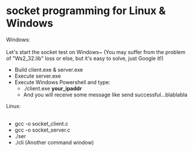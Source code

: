 # socket programming for Linux & Windows

Windows:<br><br>
Let's start the socket test on Windows~ (You may suffer from the problem of "Ws2_32.lib" loss or else, but it's easy to solve, just Google it!)

- Build client.exe & server.exe
- Execute server.exe
- Execute Windows Powershell and type:
  * ./client.exe <b>your_ipaddr</b>
  * And you will receive some message like send successful...blablabla

Linux:<br><br>

- gcc -o socket_client.c
- gcc -o socket_server.c
- ./ser
- ./cli (Another command window)
